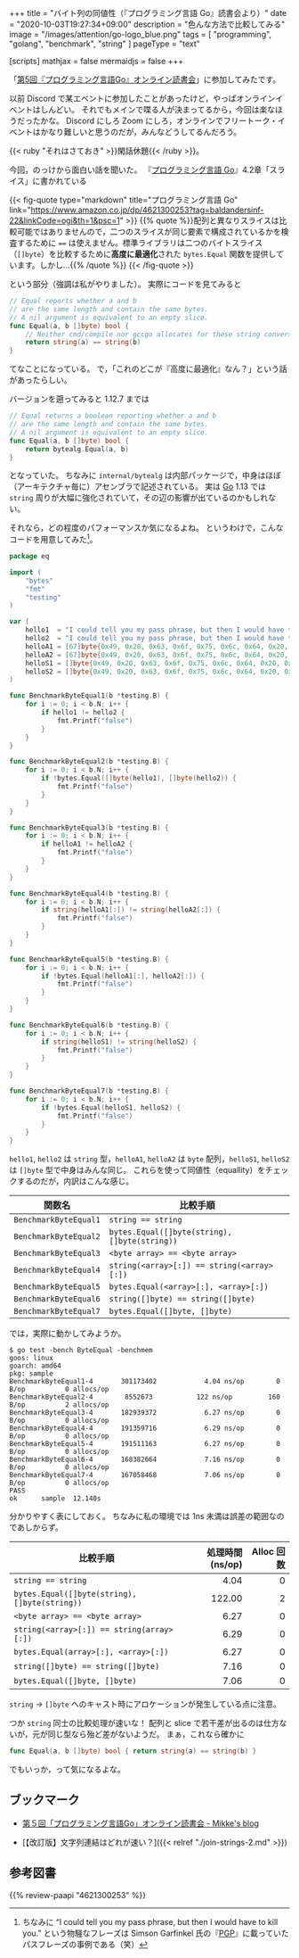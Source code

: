 +++
title = "バイト列の同値性（『プログラミング言語 Go』読書会より）"
date =  "2020-10-03T19:27:34+09:00"
description = "色んな方法で比較してみる"
image = "/images/attention/go-logo_blue.png"
tags = [ "programming", "golang", "benchmark", "string" ]
pageType = "text"

[scripts]
  mathjax = false
  mermaidjs = false
+++

「[第5回『プログラミング言語Go』オンライン読書会](https://gpl-reading.connpass.com/event/188380/)」に参加してみたです。

以前 Discord で某エベントに参加したことがあったけど，やっぱオンラインイベントはしんどい。
それでもメインで喋る人が決まってるから，今回は楽なほうだったかな。
Discord にしろ Zoom にしろ，オンラインでフリートーク・イベントはかなり難しいと思うのだが，みんなどうしてるんだろう。

{{< ruby "それはさておき" >}}閑話休題{{< /ruby >}}。

今回，のっけから面白い話を聞いた。
『[プログラミング言語 Go]』4.2章「スライス」に書かれている

{{< fig-quote type="markdown" title="プログラミング言語 Go" link="https://www.amazon.co.jp/dp/4621300253?tag=baldandersinf-22&linkCode=ogi&th=1&psc=1" >}}
{{% quote %}}配列と異なりスライスは比較可能ではありませんので，二つのスライスが同じ要素で構成されているかを検査するために `==` は使えません。標準ライブラリは二つのバイトスライス（`[]byte`）を比較するために**高度に最適化**された `bytes.Equal` 関数を提供しています。しかし...{{% /quote %}}
{{< /fig-quote >}}

という部分（強調は私がやりました）。
実際にコードを見てみると

```go
// Equal reports whether a and b
// are the same length and contain the same bytes.
// A nil argument is equivalent to an empty slice.
func Equal(a, b []byte) bool {
	// Neither cmd/compile nor gccgo allocates for these string conversions.
	return string(a) == string(b)
}
```

てなことになっている。
で，「これのどこが『高度に最適化』なん？」という話があったらしい。

バージョンを遡ってみると 1.12.7 までは

```go
// Equal returns a boolean reporting whether a and b
// are the same length and contain the same bytes.
// A nil argument is equivalent to an empty slice.
func Equal(a, b []byte) bool {
	return bytealg.Equal(a, b)
}
```

となっていた。
ちなみに `internal/bytealg` は内部パッケージで，中身はほぼ（アーキテクチャ毎に）アセンブラで記述されている。
実は [Go] 1.13 では `string` 周りが大幅に強化されていて，その辺の影響が出ているのかもしれない。

それなら，どの程度のパフォーマンスか気になるよね。
というわけで，こんなコードを用意してみた[^pp1]。

[^pp1]: ちなみに “I could tell you my pass phrase, but then I would have to kill you.” という物騒なフレーズは Simson Garfinkel 氏の『[PGP]』に載っていたパスフレーズの事例である（笑）

```go
package eq

import (
	"bytes"
	"fmt"
	"testing"
)

var (
	hello1  = "I could tell you my pass phrase, but then I would have to kill you."
	hello2  = "I could tell you my pass phrase, but then I would have to kill you."
	helloA1 = [67]byte{0x49, 0x20, 0x63, 0x6f, 0x75, 0x6c, 0x64, 0x20, 0x74, 0x65, 0x6c, 0x6c, 0x20, 0x79, 0x6f, 0x75, 0x20, 0x6d, 0x79, 0x20, 0x70, 0x61, 0x73, 0x73, 0x20, 0x70, 0x68, 0x72, 0x61, 0x73, 0x65, 0x2c, 0x20, 0x62, 0x75, 0x74, 0x20, 0x74, 0x68, 0x65, 0x6e, 0x20, 0x49, 0x20, 0x77, 0x6f, 0x75, 0x6c, 0x64, 0x20, 0x68, 0x61, 0x76, 0x65, 0x20, 0x74, 0x6f, 0x20, 0x6b, 0x69, 0x6c, 0x6c, 0x20, 0x79, 0x6f, 0x75, 0x2e}
	helloA2 = [67]byte{0x49, 0x20, 0x63, 0x6f, 0x75, 0x6c, 0x64, 0x20, 0x74, 0x65, 0x6c, 0x6c, 0x20, 0x79, 0x6f, 0x75, 0x20, 0x6d, 0x79, 0x20, 0x70, 0x61, 0x73, 0x73, 0x20, 0x70, 0x68, 0x72, 0x61, 0x73, 0x65, 0x2c, 0x20, 0x62, 0x75, 0x74, 0x20, 0x74, 0x68, 0x65, 0x6e, 0x20, 0x49, 0x20, 0x77, 0x6f, 0x75, 0x6c, 0x64, 0x20, 0x68, 0x61, 0x76, 0x65, 0x20, 0x74, 0x6f, 0x20, 0x6b, 0x69, 0x6c, 0x6c, 0x20, 0x79, 0x6f, 0x75, 0x2e}
	helloS1 = []byte{0x49, 0x20, 0x63, 0x6f, 0x75, 0x6c, 0x64, 0x20, 0x74, 0x65, 0x6c, 0x6c, 0x20, 0x79, 0x6f, 0x75, 0x20, 0x6d, 0x79, 0x20, 0x70, 0x61, 0x73, 0x73, 0x20, 0x70, 0x68, 0x72, 0x61, 0x73, 0x65, 0x2c, 0x20, 0x62, 0x75, 0x74, 0x20, 0x74, 0x68, 0x65, 0x6e, 0x20, 0x49, 0x20, 0x77, 0x6f, 0x75, 0x6c, 0x64, 0x20, 0x68, 0x61, 0x76, 0x65, 0x20, 0x74, 0x6f, 0x20, 0x6b, 0x69, 0x6c, 0x6c, 0x20, 0x79, 0x6f, 0x75, 0x2e}
	helloS2 = []byte{0x49, 0x20, 0x63, 0x6f, 0x75, 0x6c, 0x64, 0x20, 0x74, 0x65, 0x6c, 0x6c, 0x20, 0x79, 0x6f, 0x75, 0x20, 0x6d, 0x79, 0x20, 0x70, 0x61, 0x73, 0x73, 0x20, 0x70, 0x68, 0x72, 0x61, 0x73, 0x65, 0x2c, 0x20, 0x62, 0x75, 0x74, 0x20, 0x74, 0x68, 0x65, 0x6e, 0x20, 0x49, 0x20, 0x77, 0x6f, 0x75, 0x6c, 0x64, 0x20, 0x68, 0x61, 0x76, 0x65, 0x20, 0x74, 0x6f, 0x20, 0x6b, 0x69, 0x6c, 0x6c, 0x20, 0x79, 0x6f, 0x75, 0x2e}
)

func BenchmarkByteEqual1(b *testing.B) {
	for i := 0; i < b.N; i++ {
		if hello1 != hello2 {
			fmt.Printf("false")
		}
	}
}

func BenchmarkByteEqual2(b *testing.B) {
	for i := 0; i < b.N; i++ {
		if !bytes.Equal([]byte(hello1), []byte(hello2)) {
			fmt.Printf("false")
		}
	}
}

func BenchmarkByteEqual3(b *testing.B) {
	for i := 0; i < b.N; i++ {
		if helloA1 != helloA2 {
			fmt.Printf("false")
		}
	}
}

func BenchmarkByteEqual4(b *testing.B) {
	for i := 0; i < b.N; i++ {
		if string(helloA1[:]) != string(helloA2[:]) {
			fmt.Printf("false")
		}
	}
}

func BenchmarkByteEqual5(b *testing.B) {
	for i := 0; i < b.N; i++ {
		if !bytes.Equal(helloA1[:], helloA2[:]) {
			fmt.Printf("false")
		}
	}
}

func BenchmarkByteEqual6(b *testing.B) {
	for i := 0; i < b.N; i++ {
		if string(helloS1) != string(helloS2) {
			fmt.Printf("false")
		}
	}
}

func BenchmarkByteEqual7(b *testing.B) {
	for i := 0; i < b.N; i++ {
		if !bytes.Equal(helloS1, helloS2) {
			fmt.Printf("false")
		}
	}
}
```

`hello1`, `hello2` は `string` 型，`helloA1`, `helloA2` は `byte` 配列，`helloS1`, `helloS2` は `[]byte` 型で中身はみんな同じ。
これらを使って同値性（equallity）をチェックするのだが，内訳はこんな感じ。

| 関数名                | 比較手順                                      |
| --------------------- | --------------------------------------------- |
| `BenchmarkByteEqual1` | `string == string`                            |
| `BenchmarkByteEqual2` | `bytes.Equal([]byte(string), []byte(string))` |
| `BenchmarkByteEqual3` | `<byte array> == <byte array>`                |
| `BenchmarkByteEqual4` | `string(<array>[:]) == string(<array>[:])`    |
| `BenchmarkByteEqual5` | `bytes.Equal(<array>[:], <array>[:])`         |
| `BenchmarkByteEqual6` | `string([]byte) == string([]byte)`            |
| `BenchmarkByteEqual7` | `bytes.Equal([]byte, []byte)`                 |

では，実際に動かしてみようか。

```text
$ go test -bench ByteEqual -benchmem
goos: linux
goarch: amd64
pkg: sample
BenchmarkByteEqual1-4   	301173402	         4.04 ns/op	       0 B/op	       0 allocs/op
BenchmarkByteEqual2-4   	 8552673	       122 ns/op	     160 B/op	       2 allocs/op
BenchmarkByteEqual3-4   	182939372	         6.27 ns/op	       0 B/op	       0 allocs/op
BenchmarkByteEqual4-4   	191359716	         6.29 ns/op	       0 B/op	       0 allocs/op
BenchmarkByteEqual5-4   	191511163	         6.27 ns/op	       0 B/op	       0 allocs/op
BenchmarkByteEqual6-4   	168382664	         7.16 ns/op	       0 B/op	       0 allocs/op
BenchmarkByteEqual7-4   	167058468	         7.06 ns/op	       0 B/op	       0 allocs/op
PASS
ok  	sample	12.140s
```

分かりやすく表にしておく。
ちなみに私の環境では 1ns 未満は誤差の範囲なのであしからず。

| 比較手順                                      | 処理時間 (ns/op) | Alloc 回数 |
| --------------------------------------------- | ----------------:| ----------:|
| `string == string`                            |             4.04 |          0 |
| `bytes.Equal([]byte(string), []byte(string))` |           122.00 |          2 |
| `<byte array> == <byte array>`                |             6.27 |          0 |
| `string(<array>[:]) == string(array>[:])`     |             6.29 |          0 |
| `bytes.Equal(array>[:], <array>[:])`          |             6.27 |          0 |
| `string([]byte) == string([]byte)`            |             7.16 |          0 |
| `bytes.Equal([]byte, []byte)`                 |             7.06 |          0 |


`string` → `[]byte` へのキャスト時にアロケーションが発生している点に注意。

つか `string` 同士の比較処理が速いな！ 配列と slice で若干差が出るのは仕方ないが，元が同じ型なら殆ど差がないようだ。
まぁ，これなら確かに

```go
func Equal(a, b []byte) bool { return string(a) == string(b) }
```

でもいっか，って気になるよな。

## ブックマーク

- [第５回「プログラミング言語Go」オンライン読書会 - Mikke's blog](https://greentown.tokyo/programminglanguage-go5/)

- [【改訂版】文字列連結はどれが速い？]({{< relref "./join-strings-2.md" >}})

[Go]: https://go.dev/
[プログラミング言語 Go]: https://www.amazon.co.jp/dp/4621300253?tag=baldandersinf-22&linkCode=ogi&th=1&psc=1
[PGP]: https://www.amazon.co.jp/exec/obidos/ASIN/4900900028/baldandersinf-22/ "Amazon | PGP―暗号メールと電子署名 | シムソン ガーフィンケル, Simson Garfinkel, ユニテック 通販"

## 参考図書

{{% review-paapi "4621300253" %}} <!-- プログラミング言語Go -->
